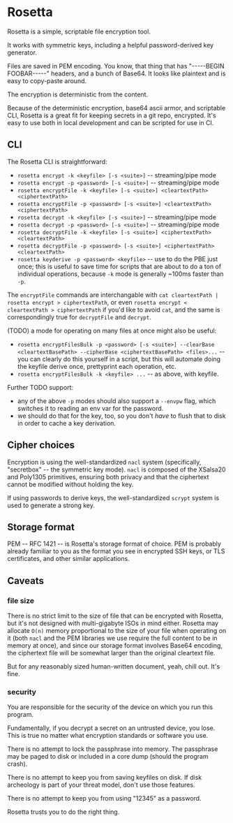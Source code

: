 Rosetta
=======

Rosetta is a simple, scriptable file encryption tool.

It works with symmetric keys, including a helpful password-derived key generator.

Files are saved in PEM encoding.  You know, that thing that has
"-----BEGIN FOOBAR-----" headers, and a bunch of Base64.
It looks like plaintext and is easy to copy-paste around.

The encryption is deterministic from the content.

Because of the deterministic encryption, base64 ascii armor, and scriptable CLI,
Rosetta is a great fit for keeping secrets in a git repo, encrypted.
It's easy to use both in local development and can be scripted for use in CI.



CLI
---

The Rosetta CLI is straightforward:

  - `rosetta encrypt -k <keyfile> [-s <suite>]` -- streaming/pipe mode
  - `rosetta encrypt -p <password> [-s <suite>]` -- streaming/pipe mode
  - `rosetta encryptFile -k <keyfile> [-s <suite>] <cleartextPath> <ciphertextPath>`
  - `rosetta encryptFile -p <password> [-s <suite>] <cleartextPath> <ciphertextPath>`
  - `rosetta decrypt -k <keyfile> [-s <suite>]` -- streaming/pipe mode
  - `rosetta decrypt -p <password> [-s <suite>]` -- streaming/pipe mode
  - `rosetta decryptFile -k <keyfile> [-s <suite>] <ciphertextPath> <cleartextPath>`
  - `rosetta decryptFile -p <password> [-s <suite>] <ciphertextPath> <cleartextPath>`
  - `rosetta keyderive -p <password> <keyfile>` -- use to do the PBE just once;
    this is useful to save time for scripts that are about to do a ton of
    individual operations, because `-k` mode is generally ~100ms faster than `-p`.

The `encryptFile` commands are interchangable with
`cat cleartextPath | rosetta encrypt > ciphertextPath`, or even
`rosetta encrypt < cleartextPath > ciphertextPath` if you'd like to avoid `cat`,
and the same is correspondingly true for `decryptFile` and `decrypt`.

(TODO) a mode for operating on many files at once might also be useful:

  - `rosetta encryptFilesBulk -p <password> [-s <suite>]
    --clearBase <cleartextBasePath> --cipherBase <ciphertextBasePath>
    <files>...` -- you can clearly do this yourself in a script, but
    this will automate doing the keyfile derive once, prettyprint each
    operation, etc.
  - `rosetta encryptFilesBulk -k <keyfile> ...` -- as above, with keyfile.

Further TODO support:

  - any of the above `-p` modes should also support a `--envpw` flag,
    which switches it to reading an env var for the password.
  - we should do that for the key, too, so you don't *have* to
    flush that to disk in order to cache a key derivation.



Cipher choices
--------------

Encryption is using the well-standardized `nacl` system (specifically,
"secretbox" -- the symmetric key mode).  `nacl` is composed of the
XSalsa20 and Poly1305 primitives, ensuring both privacy and that the
ciphertext cannot be modified without holding the key.

If using passwords to derive keys, the well-standardized `scrypt` system
is used to generate a strong key.



Storage format
--------------

PEM -- RFC 1421 -- is Rosetta's storage format of choice.
PEM is probably already familiar to you as the format you see in encrypted
SSH keys, or TLS certificates, and other similar applications.



Caveats
-------

### file size

There is no strict limit to the size of file that can be encrypted with
Rosetta, but it's not designed with multi-gigabyte ISOs in mind either.
Rosetta may allocate `O(n)` memory proportional to the size of your file
when operating on it (both `nacl` and the PEM libraries we use require
the full content to be in memory at once), and since our storage format
involves Base64 encoding, the ciphertext file will be somewhat larger
than the original cleartext file.

But for any reasonably sized human-written document, yeah, chill out.
It's fine.

### security

You are responsible for the security of the device on which you run this program.

Fundamentally, if you decrypt a secret on an untrusted device, you lose.
This is true no matter what encryption standards or software you use.

There is no attempt to lock the passphrase into memory.  The passphrase may
be paged to disk or included in a core dump (should the program crash).

There is no attempt to keep you from saving keyfiles on disk.  If disk
archeology is part of your threat model, don't use those features.

There is no attempt to keep you from using "12345" as a password.

Rosetta trusts you to do the right thing.
